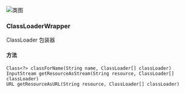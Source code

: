![类图](http://static.iocoder.cn/images/MyBatis/2020_01_28/02.png)
### ClassLoaderWrapper
ClassLoader 包装器  
#### 方法
`Class<?> classForName(String name, ClassLoader[] classLoader)`  
`InputStream getResourceAsStream(String resource, ClassLoader[] classLoader)`  
`URL getResourceAsURL(String resource, ClassLoader[] classLoader)`  